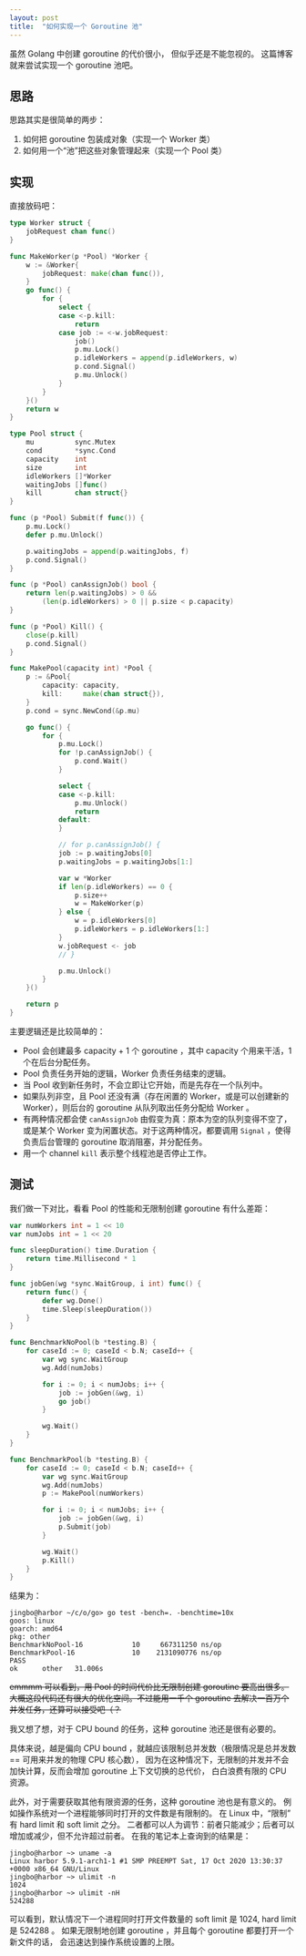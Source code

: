 ```yaml
---
layout: post
title:  "如何实现一个 Goroutine 池"
---
```


虽然 Golang 中创建 goroutine 的代价很小，
但似乎还是不能忽视的。
这篇博客就来尝试实现一个 goroutine 池吧。

## 思路

思路其实是很简单的两步：
1. 如何把 goroutine 包装成对象（实现一个 Worker 类）
2. 如何用一个“池”把这些对象管理起来（实现一个 Pool 类）

## 实现

直接放码吧：

```go
type Worker struct {
	jobRequest chan func()
}

func MakeWorker(p *Pool) *Worker {
	w := &Worker{
		jobRequest: make(chan func()),
	}
	go func() {
		for {
			select {
			case <-p.kill:
				return
			case job := <-w.jobRequest:
				job()
				p.mu.Lock()
				p.idleWorkers = append(p.idleWorkers, w)
				p.cond.Signal()
				p.mu.Unlock()
			}
		}
	}()
	return w
}

type Pool struct {
	mu          sync.Mutex
	cond        *sync.Cond
	capacity    int
	size        int
	idleWorkers []*Worker
	waitingJobs []func()
	kill        chan struct{}
}

func (p *Pool) Submit(f func()) {
	p.mu.Lock()
	defer p.mu.Unlock()

	p.waitingJobs = append(p.waitingJobs, f)
	p.cond.Signal()
}

func (p *Pool) canAssignJob() bool {
	return len(p.waitingJobs) > 0 &&
		(len(p.idleWorkers) > 0 || p.size < p.capacity)
}

func (p *Pool) Kill() {
	close(p.kill)
	p.cond.Signal()
}

func MakePool(capacity int) *Pool {
	p := &Pool{
		capacity: capacity,
		kill:     make(chan struct{}),
	}
	p.cond = sync.NewCond(&p.mu)

	go func() {
		for {
			p.mu.Lock()
			for !p.canAssignJob() {
				p.cond.Wait()
			}

			select {
			case <-p.kill:
				p.mu.Unlock()
				return
			default:
			}

			// for p.canAssignJob() {
			job := p.waitingJobs[0]
			p.waitingJobs = p.waitingJobs[1:]

			var w *Worker
			if len(p.idleWorkers) == 0 {
				p.size++
				w = MakeWorker(p)
			} else {
				w = p.idleWorkers[0]
				p.idleWorkers = p.idleWorkers[1:]
			}
			w.jobRequest <- job
			// }

			p.mu.Unlock()
		}
	}()

	return p
}
```

主要逻辑还是比较简单的：
- Pool 会创建最多 capacity + 1 个 goroutine ，其中 capacity 个用来干活，1 个在后台分配任务。
- Pool 负责任务开始的逻辑，Worker 负责任务结束的逻辑。
- 当 Pool 收到新任务时，不会立即让它开始，而是先存在一个队列中。
- 如果队列非空，且 Pool 还没有满（存在闲置的 Worker，或是可以创建新的 Worker），则后台的 goroutine 从队列取出任务分配给 Worker 。
- 有两种情况都会使 `canAssignJob` 由假变为真：原本为空的队列变得不空了，或是某个 Worker 变为闲置状态。对于这两种情况，都要调用 `Signal` ，使得负责后台管理的 goroutine 取消阻塞，并分配任务。
- 用一个 channel `kill` 表示整个线程池是否停止工作。

## 测试

我们做一下对比，看看 Pool 的性能和无限制创建 goroutine 有什么差距：

```go
var numWorkers int = 1 << 10
var numJobs int = 1 << 20

func sleepDuration() time.Duration {
	return time.Millisecond * 1
}

func jobGen(wg *sync.WaitGroup, i int) func() {
	return func() {
		defer wg.Done()
		time.Sleep(sleepDuration())
	}
}

func BenchmarkNoPool(b *testing.B) {
	for caseId := 0; caseId < b.N; caseId++ {
		var wg sync.WaitGroup
		wg.Add(numJobs)

		for i := 0; i < numJobs; i++ {
			job := jobGen(&wg, i)
			go job()
		}

		wg.Wait()
	}
}

func BenchmarkPool(b *testing.B) {
	for caseId := 0; caseId < b.N; caseId++ {
		var wg sync.WaitGroup
		wg.Add(numJobs)
		p := MakePool(numWorkers)

		for i := 0; i < numJobs; i++ {
			job := jobGen(&wg, i)
			p.Submit(job)
		}

		wg.Wait()
		p.Kill()
	}
}
```

结果为：

```
jingbo@harbor ~/c/o/go> go test -bench=. -benchtime=10x
goos: linux
goarch: amd64
pkg: other
BenchmarkNoPool-16    	      10	 667311250 ns/op
BenchmarkPool-16      	      10	2131090776 ns/op
PASS
ok  	other	31.006s
```

~~emmmm 可以看到，用 Pool 的时间代价比无限制创建 goroutine 要高出很多。大概这段代码还有很大的优化空间。不过能用一千个 goroutine 去解决一百万个并发任务，还算可以接受吧（？~~

我又想了想，对于 CPU bound 的任务，这种 goroutine 池还是很有必要的。

具体来说，越是偏向 CPU bound ，就越应该限制总并发数（极限情况是总并发数 == 可用来并发的物理 CPU 核心数），
因为在这种情况下，无限制的并发并不会加快计算，反而会增加 goroutine 上下文切换的总代价，
白白浪费有限的 CPU 资源。

此外，对于需要获取其他有限资源的任务，这种 goroutine 池也是有意义的。
例如操作系统对一个进程能够同时打开的文件数是有限制的。
在 Linux 中，“限制” 有 hard limit 和 soft limit 之分。
二者都可以人为调节：前者只能减少；后者可以增加或减少，但不允许超过前者。
在我的笔记本上查询到的结果是：

```
jingbo@harbor ~> uname -a
Linux harbor 5.9.1-arch1-1 #1 SMP PREEMPT Sat, 17 Oct 2020 13:30:37 +0000 x86_64 GNU/Linux
jingbo@harbor ~> ulimit -n
1024
jingbo@harbor ~> ulimit -nH
524288
```

可以看到，默认情况下一个进程同时打开文件数量的 soft limit 是 1024, hard limit 是 524288 。
如果无限制地创建 goroutine ，并且每个 goroutine 都要打开一个新文件的话，
会迅速达到操作系统设置的上限。

